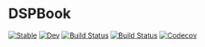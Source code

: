 # DSPBook

[![Stable](https://img.shields.io/badge/docs-stable-blue.svg)](https://shailesh.github.io/DSPBook.jl/stable)
[![Dev](https://img.shields.io/badge/docs-dev-blue.svg)](https://shailesh.github.io/DSPBook.jl/dev)
[![Build Status](https://travis-ci.com/shailesh/DSPBook.jl.svg?branch=master)](https://travis-ci.com/shailesh/DSPBook.jl)
[![Build Status](https://ci.appveyor.com/api/projects/status/github/shailesh/DSPBook.jl?svg=true)](https://ci.appveyor.com/project/shailesh/DSPBook-jl)
[![Codecov](https://codecov.io/gh/shailesh/DSPBook.jl/branch/master/graph/badge.svg)](https://codecov.io/gh/shailesh/DSPBook.jl)
